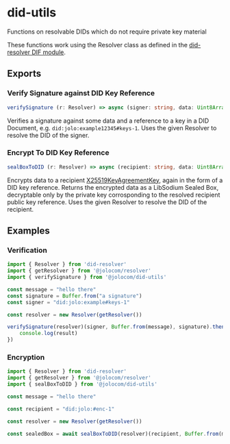 # did-utils
Functions on resolvable DIDs which do not require private key material

These functions work using the Resolver class as defined in the [did-resolver DIF module](http://github.com/decentralized-identity/did-resolver).

## Exports

### Verify Signature against DID Key Reference
```typescript
verifySignature (r: Resolver) => async (signer: string, data: Uint8Array, signature: Uint8Array): Promise<boolean>
```

Verifies a signature against some data and a reference to a key in a DID Document, e.g. `did:jolo:example12345#keys-1`. Uses the given Resolver to resolve the DID of the signer.

### Encrypt To DID Key Reference
``` typescript
sealBoxToDID (r: Resolver) => async (recipient: string, data: Uint8Array): Promise<Uint8Array>
```

Encrypts data to a recipient [X25519KeyAgreementKey](https://w3c-ccg.github.io/security-vocab/#keyAgreement), again in the form of a DID key reference. Returns the encrypted data as a LibSodium Sealed Box, decryptable only by the private key corrosponding to the resolved recipient public key reference. Uses the given Resolver to resolve the DID of the recipient.

## Examples

### Verification
``` typescript
import { Resolver } from 'did-resolver'
import { getResolver } from '@jolocom/resolver'
import { verifySignature } from '@jolocom/did-utils'

const message = "hello there"
const signature = Buffer.from("a signature")
const signer = "did:jolo:example#keys-1"

const resolver = new Resolver(getResolver())

verifySignature(resolver)(signer, Buffer.from(message), signature).then(result => {
    console.log(result)
})
```

### Encryption
``` typescript
import { Resolver } from 'did-resolver'
import { getResolver } from '@jolocom/resolver'
import { sealBoxToDID } from '@jolocom/did-utils'

const message = "hello there"

const recipient = "did:jolo:#enc-1"

const resolver = new Resolver(getResolver())

const sealedBox = await sealBoxToDID(resolver)(recipient, Buffer.from(message))
```

